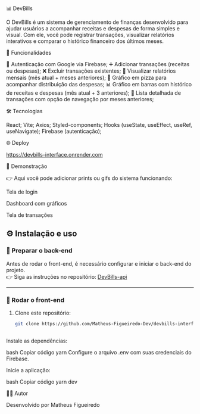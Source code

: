 📊 DevBills

O DevBills é um sistema de gerenciamento de finanças desenvolvido para ajudar usuários a acompanhar receitas e despesas de forma simples e visual.
Com ele, você pode registrar transações, visualizar relatórios interativos e comparar o histórico financeiro dos últimos meses.

🚀 Funcionalidades

🔑 Autenticação com Google via Firebase;
➕ Adicionar transações (receitas ou despesas);
❌ Excluir transações existentes;
📅 Visualizar relatórios mensais (mês atual + meses anteriores);
🥧 Gráfico em pizza para acompanhar distribuição das despesas;
📊 Gráfico em barras com histórico de receitas e despesas (mês atual + 3 anteriores);
📜 Lista detalhada de transações com opção de navegação por meses anteriores;

🛠️ Tecnologias

React;
Vite;
Axios;
Styled-components;
Hooks (useState, useEffect, useRef, useNavigate);
Firebase (autenticação);

🌐 Deploy

https://devbills-interface.onrender.com

📸 Demonstração

👉 Aqui você pode adicionar prints ou gifs do sistema funcionando:

Tela de login

Dashboard com gráficos

Tela de transações

## ⚙️ Instalação e uso  

### 🔹 Preparar o back-end  
Antes de rodar o front-end, é necessário configurar e iniciar o back-end do projeto.  
👉 Siga as instruções no repositório: [DevBills-api](https://github.com/Matheus-Figueiredo-Dev/DevBills-api)  

---

### 🔹 Rodar o front-end  
1. Clone este repositório:  
   ```bash
   git clone https://github.com/Matheus-Figueiredo-Dev/devbills-interface.git
  
Instale as dependências:

bash
Copiar código
yarn
Configure o arquivo .env com suas credenciais do Firebase.

Inicie a aplicação:

bash
Copiar código
yarn dev


👨‍💻 Autor

Desenvolvido por Matheus Figueiredo
